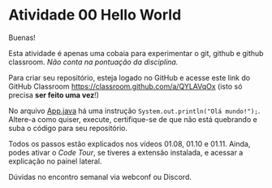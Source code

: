 # Atividade 00 Hello World

Buenas!

Esta atividade é apenas uma cobaia para experimentar o git, github e github classroom. _Não conta na pontuação da disciplina._

Para criar seu repositório, esteja logado no GitHub e acesse este link do GitHub Classroom <https://classroom.github.com/a/QYLAVqOx> (isto só precisa **ser feito uma vez**!)

No arquivo [App.java](src/App.java) há uma instrução `System.out.println("Olá mundo!");`. Altere-a como quiser, execute, certifique-se de que não está quebrando e suba o código para seu repositório.

Todos os passos estão explicados nos vídeos 01.08, 01.10 e 01.11. Ainda, podes ativar o _Code Tour_, se tiveres a extensão instalada, e acessar a explicação no painel lateral.

Dúvidas no encontro semanal via webconf ou Discord.

